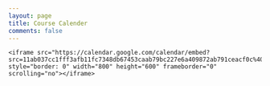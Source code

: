 ```yaml
---
layout: page
title: Course Calender
comments: false
---
```


<!-- Featured
================================================== -->
<section class="featured-posts">

    <iframe src="https://calendar.google.com/calendar/embed?src=11ab037cc1fff3afb11fc7348db67453caab79bc227e6a409872ab791ceacf0c%40group.calendar.google.com&ctz=America%2FLos_Angeles" style="border: 0" width="800" height="600" frameborder="0" scrolling="no"></iframe>

</section>
